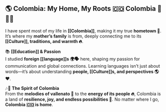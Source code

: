 ## 🌎 **Colombia: My Home, My Roots** 🇨🇴  **Colombia** 💛💙🧡

I have spent most of my life in **[[Colombia]]**, making it my true **hometown 🏡**. It’s where my **mother’s family** is from, deeply connecting me to its **[[Culture]], traditions, and warmth 🔥**.

📚 **[[Education]] & Passion**  
I studied **foreign [[language]]s 🌍🗣️** here, shaping my passion for communication and global connections. Learning languages isn’t just about words—it’s about understanding **people, [[Culture]]s, and perspectives 🌎❤️**.

🎶🌿 **The Spirit of Colombia**  
From the **melodies of vallenato 🎵** to the **energy of its people 🔥**, Colombia is a land of **resilience, joy, and endless possibilities 🚀**. No matter where I go, **Colombia 🇨🇴 is home**.
